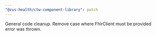 ```yaml
---
"@zus-health/ctw-component-library": patch
---
```


General code cleanup. Remove case where FhirClient must be provided error was thrown.
